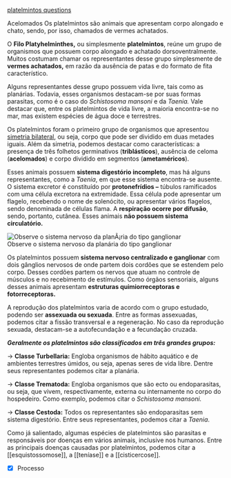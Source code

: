 [platelmintos questions](platelmintos%20questions.md)

Acelomados
Os platelmintos são animais que apresentam corpo alongado e chato, sendo, por isso, chamados de vermes achatados.

O **Filo Platyhelminthes,** ou simplesmente **platelmintos**, reúne um grupo de organismos que possuem corpo alongado e achatado dorsoventralmente. Muitos costumam chamar os representantes desse grupo simplesmente de **vermes achatados,** em razão da ausência de patas e do formato de fita característico.

Alguns representantes desse grupo possuem vida livre, tais como as planárias. Todavia, esses organismos destacam-se por suas formas parasitas, como é o caso do _Schistosoma mansoni_ e da _Taenia._ Vale destacar que, entre os platelmintos de vida livre, a maioria encontra-se no mar, mas existem espécies de água doce e terrestres.

Os platelmintos foram o primeiro grupo de organismos que apresentou [simetria bilateral](https://www.biologianet.com/anatomia-fisiologia-animal/simetria-corporal-dos-animais.htm), ou seja, corpo que pode ser dividido em duas metades iguais. Além da simetria, podemos destacar como características: a presença de três folhetos germinativos (**triblásticos**), ausência de celoma (**acelomados**) e corpo dividido em segmentos (**ametaméricos**).

Esses animais possuem **sistema digestório incompleto**, mas há alguns representantes, como a _Taenia_, em que esse sistema encontra-se ausente. O sistema excretor é constituído por **protonefrídios –** túbulos ramificados com uma célula excretora na extremidade. Essa célula pode apresentar um flagelo, recebendo o nome de solenócito, ou apresentar vários flagelos, sendo denominada de células flama. A **respiração ocorre por difusão**, sendo, portanto, cutânea. Esses animais **não possuem sistema circulatório.**

![Observe o sistema nervoso da planÃ¡ria do tipo ganglionar](https://static.biologianet.com/conteudo/images/2015/06/planaria(1).jpg "PlanÃ¡ria")  
Observe o sistema nervoso da planária do tipo ganglionar

Os platelmintos possuem **sistema nervoso centralizado e ganglionar** com dois gânglios nervosos de onde partem dois cordões que se estendem pelo corpo. Desses cordões partem os nervos que atuam no controle de músculos e no recebimento de estímulos. Como órgãos sensoriais, alguns desses animais apresentam **estruturas quimiorreceptoras e fotorreceptoras.**

A reprodução dos platelmintos varia de acordo com o grupo estudado, podendo ser **assexuada ou sexuada**. Entre as formas assexuadas, podemos citar a fissão transversal e a regeneração. No caso da reprodução sexuada, destacam-se a autofecundação e a fecundação cruzada.

_**Geralmente os platelmintos são classificados em três grandes grupos:**_

→ **Classe Turbellaria:** Engloba organismos de hábito aquático e de ambientes terrestres úmidos, ou seja, apenas seres de vida libre. Dentre seus representantes podemos citar a planária.

→ **Classe Trematoda:** Engloba organismos que são ecto ou endoparasitas, ou seja, que vivem, respectivamente, externa ou internamente no corpo do hospedeiro. Como exemplo, podemos citar o _Schistosoma mansoni._

→ **Classe Cestoda:** Todos os representantes são endoparasitas sem sistema digestório. Entre seus representantes, podemos citar a _Taenia_.

Como já salientado, algumas espécies de platelmintos são parasitas e responsáveis por doenças em vários animais, inclusive nos humanos. Entre as principais doenças causadas por platelmintos, podemos citar a [[esquistossomose]], a [[teníase]] e a [[cisticercose]].
- [x] Processo 
